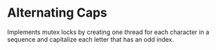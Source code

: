 # Alternating Caps
Implements mutex locks by creating one thread for each character in a sequence and capitalize each letter that has an odd index.

